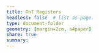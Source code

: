 ```yaml
---
title: TnT Registers
headless: false  # list as page.
type: document-folder
geometry: [margin=2cm, a4paper]
share: true
summary:
---
```


